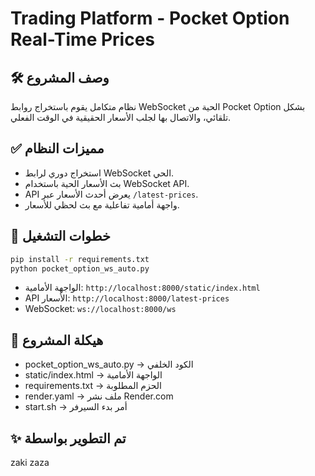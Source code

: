 
# Trading Platform - Pocket Option Real-Time Prices

## 🛠️ وصف المشروع
نظام متكامل يقوم باستخراج روابط WebSocket الحية من Pocket Option بشكل تلقائي، والاتصال بها لجلب الأسعار الحقيقية في الوقت الفعلي.

## ✅ مميزات النظام
- استخراج دوري لرابط WebSocket الحي.
- بث الأسعار الحية باستخدام WebSocket API.
- API يعرض أحدث الأسعار عبر `/latest-prices`.
- واجهة أمامية تفاعلية مع بث لحظي للأسعار.

## 🚀 خطوات التشغيل
```bash
pip install -r requirements.txt
python pocket_option_ws_auto.py
```

- الواجهة الأمامية: `http://localhost:8000/static/index.html`
- API الأسعار: `http://localhost:8000/latest-prices`
- WebSocket: `ws://localhost:8000/ws`

## 📂 هيكلة المشروع
- pocket_option_ws_auto.py → الكود الخلفي
- static/index.html → الواجهة الأمامية
- requirements.txt → الحزم المطلوبة
- render.yaml → ملف نشر Render.com
- start.sh → أمر بدء السيرفر

## ✨ تم التطوير بواسطة
zaki zaza
